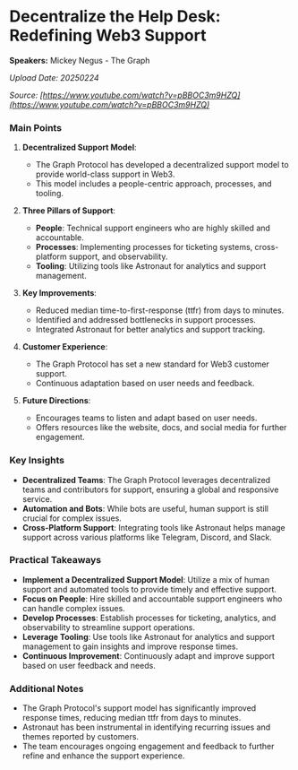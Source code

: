 # Decentralize the Help Desk: Redefining Web3 Support

**Speakers:** Mickey Negus - The Graph


*Upload Date: 20250224*

*Source: [https://www.youtube.com/watch?v=pBBOC3m9HZQ](https://www.youtube.com/watch?v=pBBOC3m9HZQ)*

### Main Points

1. **Decentralized Support Model**:
   - The Graph Protocol has developed a decentralized support model to provide world-class support in Web3.
   - This model includes a people-centric approach, processes, and tooling.

2. **Three Pillars of Support**:
   - **People**: Technical support engineers who are highly skilled and accountable.
   - **Processes**: Implementing processes for ticketing systems, cross-platform support, and observability.
   - **Tooling**: Utilizing tools like Astronaut for analytics and support management.

3. **Key Improvements**:
   - Reduced median time-to-first-response (ttfr) from days to minutes.
   - Identified and addressed bottlenecks in support processes.
   - Integrated Astronaut for better analytics and support tracking.

4. **Customer Experience**:
   - The Graph Protocol has set a new standard for Web3 customer support.
   - Continuous adaptation based on user needs and feedback.

5. **Future Directions**:
   - Encourages teams to listen and adapt based on user needs.
   - Offers resources like the website, docs, and social media for further engagement.

### Key Insights

- **Decentralized Teams**: The Graph Protocol leverages decentralized teams and contributors for support, ensuring a global and responsive service.
- **Automation and Bots**: While bots are useful, human support is still crucial for complex issues.
- **Cross-Platform Support**: Integrating tools like Astronaut helps manage support across various platforms like Telegram, Discord, and Slack.

### Practical Takeaways

- **Implement a Decentralized Support Model**: Utilize a mix of human support and automated tools to provide timely and effective support.
- **Focus on People**: Hire skilled and accountable support engineers who can handle complex issues.
- **Develop Processes**: Establish processes for ticketing, analytics, and observability to streamline support operations.
- **Leverage Tooling**: Use tools like Astronaut for analytics and support management to gain insights and improve response times.
- **Continuous Improvement**: Continuously adapt and improve support based on user feedback and needs.

### Additional Notes

- The Graph Protocol's support model has significantly improved response times, reducing median ttfr from days to minutes.
- Astronaut has been instrumental in identifying recurring issues and themes reported by customers.
- The team encourages ongoing engagement and feedback to further refine and enhance the support experience.